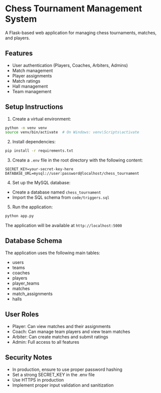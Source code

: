 # Chess Tournament Management System

A Flask-based web application for managing chess tournaments, matches, and players.

## Features

- User authentication (Players, Coaches, Arbiters, Admins)
- Match management
- Player assignments
- Match ratings
- Hall management
- Team management

## Setup Instructions

1. Create a virtual environment:
```bash
python -m venv venv
source venv/bin/activate  # On Windows: venv\Scripts\activate
```

2. Install dependencies:
```bash
pip install -r requirements.txt
```

3. Create a `.env` file in the root directory with the following content:
```
SECRET_KEY=your-secret-key-here
DATABASE_URL=mysql://user:password@localhost/chess_tournament
```

4. Set up the MySQL database:
- Create a database named `chess_tournament`
- Import the SQL schema from `code/triggers.sql`

5. Run the application:
```bash
python app.py
```

The application will be available at `http://localhost:5000`

## Database Schema

The application uses the following main tables:
- users
- teams
- coaches
- players
- player_teams
- matches
- match_assignments
- halls

## User Roles

- Player: Can view matches and their assignments
- Coach: Can manage team players and view team matches
- Arbiter: Can create matches and submit ratings
- Admin: Full access to all features

## Security Notes

- In production, ensure to use proper password hashing
- Set a strong SECRET_KEY in the .env file
- Use HTTPS in production
- Implement proper input validation and sanitization 